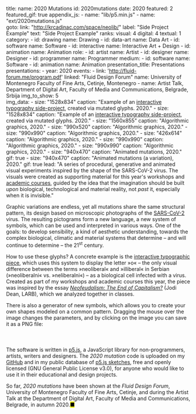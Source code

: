 title: 
    name: 2020 Mutations
id: 2020mutations
date: 2020
featured: 2
featured_gif: true
appendix_js:
    - name: "lib/p5.min.js"
    - name: "ext/2020mutations.js"    
goto:
    link: "http://krcadinac.com/space/neolib/"
    label: "Side Project Example"
    text: "Side Project Example"
ranks:
    visual: 4
    digital: 4
    textual: 1
category: 
    - id: drawing
      name: Drawing
    - id: data-art
      name: Data Art
    - id: software
      name: Software
    - id: interactive
      name: Interactive Art + Design
    - id: animation
      name: Animation
role:
    - id: artist
      name: Artist
    - id: designer
      name: Designer
    - id: programmer
      name: Programmer
medium:
    - id: software
      name: Software
    - id: animation
      name: Animation
presentation_title: Presentations
presentations:
    - year: 2020
      events:
        - link: 'http://fluid-forum.me/program.pdf'
          linked: "Fluid Design Forum" 
          name: University of Montenegro Faculty of Fine Arts, Cetinje, Montenegro
        - name: <span class='italic-style'>Artist Talk</span>, Department of Digital Art, Faculty of Media and Communications, Belgrade, Srbija
img_to_show: 5       
img_data:
    - size: "1528x834"
      caption: "Example of an <a href='http://krcadinac.com/space/neolib/' target='_blank'>interactive typography side-project</a>, created via mutated glyphs. 2020."
    - size: "1528x834"
      caption: "Example of an <a href='http://krcadinac.com/space/neolib/' target='_blank'>interactive typography side-project</a>, created via mutated glyphs. 2020."
    - size: "1560x855"
      caption: "Algorithmic graphics, 2020."
    - size: "990x520"
      caption: "Algorithmic graphics, 2020."
    - size: "990x990"
      caption: "Algorithmic graphics, 2020."
    - size: "426x614"
      caption: "Algorithmic graphics, 2020."
    - size: "990x990"
      caption: "Algorithmic graphics, 2020."
    - size: "990x990"
      caption: "Algorithmic graphics, 2020."
    - size: "940x470"
      caption: "Animated mutations, 2020."
      gif: true
    - size: "940x470"
      caption: "Animated mutations (a variation), 2020."
      gif: true
lead: "A series of procedural, generative and animated visual experiments inspired by the shape of the SARS-CoV-2 virus. The visuals were created as supporting material for this year's workshops and <a href='/work/teaching/'>academic courses</a>, guided by the idea that the imagination should be built <em>upon</em> biological, technological and material reality, not <em>past</em> it, especially when it is invisible."

Graphic variations are endless, yet all mutations share the same structural pattern, its design based on microscopic photographs of the <a href = 'https://www.nytimes.com/interactive/2020/health/coronavirus-unveiled.html' target = '_blank'>SARS-CoV-2</a> virus. The resulting pictograms form a new language, a new system of symbols, which can be used and interpreted in various ways. One of the goals: to develop sensibility, a kind of aesthetic understanding, towards the complex biological, climatic and material systems that determine – and will continue to determine – the 21<sup>st</sup> century.

How to use these glyphs? A concrete example is the <a href='/space/neolib' target='_blank'>interactive typographic piece</a>, which uses this system to display the letter »o« – the only visual difference between the terms »neoliberal« and »illiberal« in Serbian (»neoliberalni« vs. »neliberalni«) – as a biological cell infected with a virus. Created as part of my workshops and academic courses this year, the piece was inspired by the essay <a href='https://lareviewofbooks.org/article/neofeudalism-the-end-of-capitalism/' target='_blank'><em>Neofeudalism: The End of Capitalism?</em></a> (Jodi Dean, LARB), which we analyzed together in classes.
 
 There is also a generator of new symbols, which allows you to create your own shapes modeled on a common pattern. Dragging the mouse over the image changes the parameters, and by clicking on the image you can save it as a PNG file:

<div id='mutation-parent' style='padding: 0 0 25px 0'></div>

The software is written in <a href='https://p5js.org/' target='_blank'> p5.js</a>, a JavaScript library for non-programmers, artists, writers and designers. The <em>2020 mutation</em> code is uploaded on my <a href='https://github.com/parthenocissus/2020mutations' target='_blank'>GitHub</a> and in my public database of <a href='https://editor.p5js.org/parthenocissus/sketches/' target ='_ blank'>p5.js sketches</a>, free and openly licensed (GNU General Public License v3.0), for anyone who would like to use it in their educational and design projects.

So far, <em>2020 mutations</em> have been shown at the <em>Fluid Design Forum</em>, University of Montenegro Faculty of Fine Arts, Cetinje, and during the Artist Talk at the Department of Digital Art, Faculty of Media and Communications, Belgrade, in autumn 2020.<mark>&#9632;</mark>